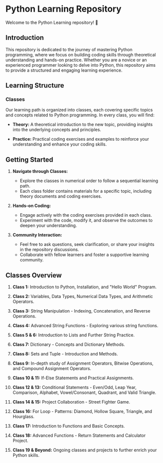 # Python Learning Repository

Welcome to the Python Learning repository! 🐍

## Introduction

This repository is dedicated to the journey of mastering Python programming, where we focus on building coding skills through theoretical understanding and hands-on practice. Whether you are a novice or an experienced programmer looking to delve into Python, this repository aims to provide a structured and engaging learning experience.

## Learning Structure

### Classes

Our learning path is organized into classes, each covering specific topics and concepts related to Python programming. In every class, you will find:

- **Theory:** A theoretical introduction to the new topic, providing insights into the underlying concepts and principles.

- **Practice:** Practical coding exercises and examples to reinforce your understanding and enhance your coding skills.

## Getting Started

1. **Navigate through Classes:**
   - Explore the classes in numerical order to follow a sequential learning path.
   - Each class folder contains materials for a specific topic, including theory documents and coding exercises.

2. **Hands-on Coding:**
   - Engage actively with the coding exercises provided in each class.
   - Experiment with the code, modify it, and observe the outcomes to deepen your understanding.

3. **Community Interaction:**
   - Feel free to ask questions, seek clarification, or share your insights in the repository discussions.
   - Collaborate with fellow learners and foster a supportive learning community.

## Classes Overview

1. **Class 1:** Introduction to Python, Installation, and "Hello World" Program.

2. **Class 2:** Variables, Data Types, Numerical Data Types, and Arithmetic Operators.

3. **Class 3:** String Manipulation - Indexing, Concatenation, and Reverse Operations.

4. **Class 4:** Advanced String Functions - Exploring various string functions.

5. **Class 5 & 6:** Introduction to Lists and Further String Practice.

6. **Class 7:** Dictionary - Concepts and Dictionary Methods.

7. **Class 8:** Sets and Tuple - Introduction and Methods.

8. **Class 9:** In-depth study of Assignment Operators, Bitwise Operations, and Compound Assignment Operators.

9. **Class 10 & 11:** If-Else Statements and Practical Assignments.

10. **Class 12 & 13:** Conditional Statements - Even/Odd, Leap Year, Comparison, Alphabet, Vowel/Consonant, Quadrant, and Valid Triangle.

11. **Class 14 & 15:** Project Collaboration - Street Fighter Game.

12. **Class 16:** For Loop - Patterns: Diamond, Hollow Square, Triangle, and Hourglass.

13. **Class 17:** Introduction to Functions and Basic Concepts.

14. **Class 18:** Advanced Functions - Return Statements and Calculator Project.

15. **Class 19 & Beyond:** Ongoing classes and projects to further enrich your Python skills.

